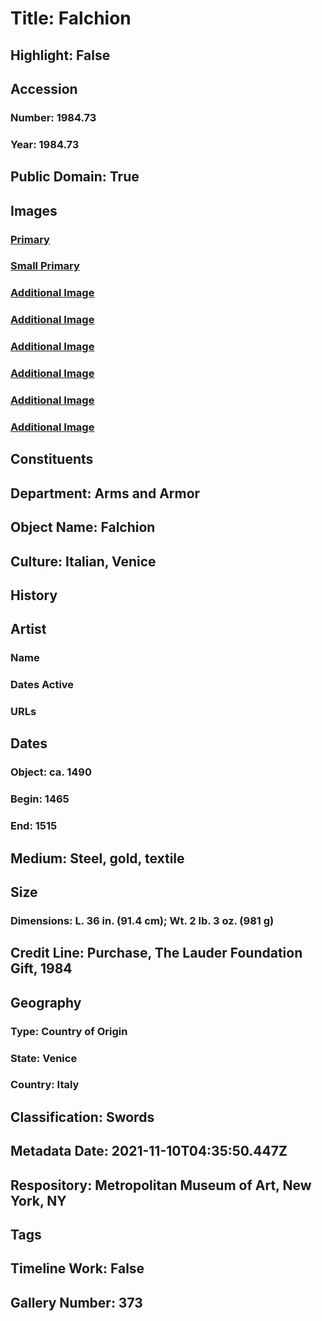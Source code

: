 # Title: Falchion
## Highlight: False
## Accession
### Number: 1984.73
### Year: 1984.73
## Public Domain: True
## Images
### [Primary](https://images.metmuseum.org/CRDImages/aa/original/DP-18665-006.jpg)
### [Small Primary](https://images.metmuseum.org/CRDImages/aa/web-large/DP-18665-006.jpg)
### [Additional Image](https://images.metmuseum.org/CRDImages/aa/original/DT7691.jpg)
### [Additional Image](https://images.metmuseum.org/CRDImages/aa/original/DP-18665-001.jpg)
### [Additional Image](https://images.metmuseum.org/CRDImages/aa/original/DP-18665-002.jpg)
### [Additional Image](https://images.metmuseum.org/CRDImages/aa/original/DP-18665-003.jpg)
### [Additional Image](https://images.metmuseum.org/CRDImages/aa/original/DP-18665-004.jpg)
### [Additional Image](https://images.metmuseum.org/CRDImages/aa/original/DP-18665-005.jpg)
## Constituents
## Department: Arms and Armor
## Object Name: Falchion
## Culture: Italian, Venice
## History
## Artist
### Name
### Dates Active
### URLs
## Dates
### Object: ca. 1490
### Begin: 1465
### End: 1515
## Medium: Steel, gold, textile
## Size
### Dimensions: L. 36 in. (91.4 cm); Wt. 2 lb. 3 oz. (981 g)
## Credit Line: Purchase, The Lauder Foundation Gift, 1984
## Geography
### Type: Country of Origin
### State: Venice
### Country: Italy
## Classification: Swords
## Metadata Date: 2021-11-10T04:35:50.447Z
## Respository: Metropolitan Museum of Art, New York, NY
## Tags
## Timeline Work: False
## Gallery Number: 373